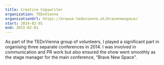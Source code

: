 ```yaml
---
title: Creative Copywriter
organization: TEDxVienna
organizationUrl: https://browse.tedxvienna.at/bravenewspace/
start: 2014-02-01
end: 2015-02-01
---
```

As part of the TEDxVienna group of volunteers, I played a significant part in organising three separate conferences in 2014. I was involved in communication and PR work but also ensured the show went smoothly as the stage manager for the main conference, “Brave New Space”.
